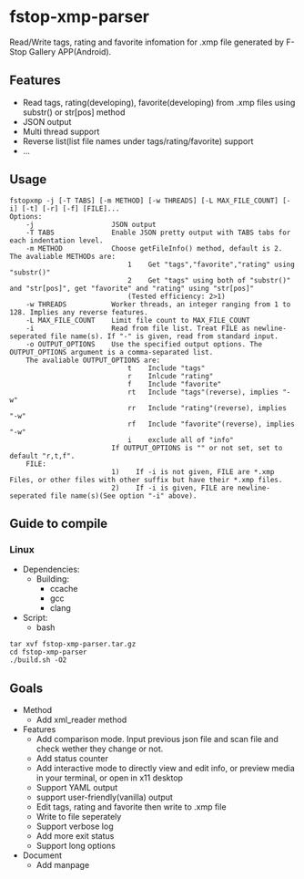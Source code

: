 # fstop-xmp-parser

Read/Write tags, rating and favorite infomation for .xmp file generated by F-Stop Gallery APP(Android).

## Features

* Read tags, rating(developing), favorite(developing) from .xmp files using substr() or str\[pos\] method
* JSON output
* Multi thread support
* Reverse list(list file names under tags/rating/favorite) support
* ...

## Usage

```
fstopxmp -j [-T TABS] [-m METHOD] [-w THREADS] [-L MAX_FILE_COUNT] [-i] [-t] [-r] [-f] [FILE]...
Options:
    -j                   JSON output
    -T TABS              Enable JSON pretty output with TABS tabs for each indentation level.
    -m METHOD            Choose getFileInfo() method, default is 2. The avaliable METHODs are:
                             1    Get "tags","favorite","rating" using "substr()"
                             2    Get "tags" using both of "substr()" and "str[pos]", get "favorite" and "rating" using "str[pos]"
                             (Tested efficiency: 2>1)
    -w THREADS           Worker threads, an integer ranging from 1 to 128. Implies any reverse features.
    -L MAX_FILE_COUNT    Limit file count to MAX_FILE_COUNT
    -i                   Read from file list. Treat FILE as newline-seperated file name(s). If "-" is given, read from standard input.
    -o OUTPUT_OPTIONS    Use the specified output options. The OUTPUT_OPTIONS argument is a comma-separated list.
    The avaliable OUTPUT_OPTIONS are: 
                             t    Include "tags"
                             r    Inlcude "rating"
                             f    Include "favorite"
                             rt   Include "tags"(reverse), implies "-w"
                             rr   Include "rating"(reverse), implies "-w"
                             rf   Include "favorite"(reverse), implies "-w"
                             i    exclude all of "info"
                         If OUTPUT_OPTIONS is "" or not set, set to default "r,t,f".
    FILE:
                         1)    If -i is not given, FILE are *.xmp Files, or other files with other suffix but have their *.xmp files.
                         2)    If -i is given, FILE are newline-seperated file name(s)(See option "-i" above).
```

## Guide to compile

### Linux

* Dependencies: 
    * Building: 
        * ccache
        * gcc
        * clang
* Script: 
    * bash
```
tar xvf fstop-xmp-parser.tar.gz
cd fstop-xmp-parser
./build.sh -O2
```
## Goals

* Method
    * Add xml\_reader method
* Features
    * Add comparison mode. Input previous json file and scan file and check wether they change or not.
    * Add status counter
    * Add interactive mode to directly view and edit info, or preview media in your terminal, or open in x11 desktop
    * Support YAML output
    * support user-friendly(vanilla) output
    * Edit tags, rating and favorite then write to .xmp file
    * Write to file seperately
    * Support verbose log
    * Add more exit status
    * Support long options
* Document
    * Add manpage
